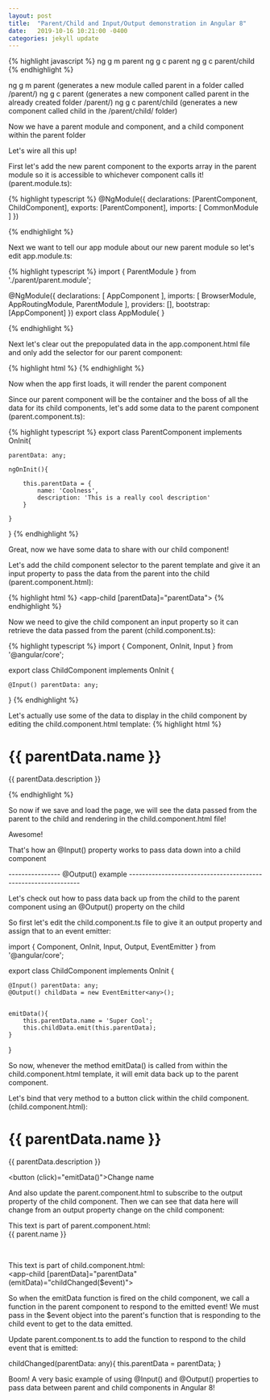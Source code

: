 ```yaml
---
layout: post
title:  "Parent/Child and Input/Output demonstration in Angular 8"
date:   2019-10-16 10:21:00 -0400
categories: jekyll update
---
```


{% highlight javascript %}
ng g m parent
ng g c parent
ng g c parent/child
{% endhighlight %}

ng g m parent (generates a new module called parent in a folder called /parent/)
ng g c parent (generates a new component called parent in the already created folder /parent/)
ng g c parent/child (generates a new component called child in the /parent/child/ folder)


Now we have a parent module and component, and a child component within the parent folder


Let's wire all this up!


First let's add the new parent component to the exports array in the parent module so it is accessible to whichever component calls it! (parent.module.ts):

{% highlight typescript %}
@NgModule({
	declarations: [ParentComponent, ChildComponent],
	exports: [ParentComponent],
	imports: [
		CommonModule
	]
})

{% endhighlight %}










Next we want to tell our app module about our new parent module so let's edit app.module.ts:


{% highlight typescript %}
import { ParentModule } from './parent/parent.module';

@NgModule({
	declarations: [
		AppComponent
	],
	imports: [
		BrowserModule,
		AppRoutingModule,
		ParentModule
	],
	providers: [],
	bootstrap: [AppComponent]
})
export class AppModule{ }

{% endhighlight %}











Next let's clear out the prepopulated data in the app.component.html file and only add the selector for our parent component:



{% highlight html %}
<app-parent></app-parent>
{% endhighlight %}









Now when the app first loads, it will render the parent component


Since our parent component will be the container and the boss of all the data for its child components, let's add some data to the parent component (parent.component.ts):

{% highlight typescript %}
export class ParentComponent implements OnInit{
	
	parentData: any;

	ngOnInit(){

		this.parentData = {
			name: 'Coolness',
			description: 'This is a really cool description'
		}

	}


}
{% endhighlight %}










Great, now we have some data to share with our child component!

Let's add the child component selector to the parent template and give it an input property to pass the data from the parent into the child (parent.component.html):

{% highlight html %}
<app-child [parentData]="parentData"></app-child>
{% endhighlight %}









Now we need to give the child component an input property so it can retrieve the data passed from the parent (child.component.ts):

{% highlight typescript %}
import { Component, OnInit, Input } from '@angular/core';

export class ChildComponent implements OnInit {
	
	@Input() parentData: any;

}
{% endhighlight %}





Let's actually use some of the data to display in the child component by editing the child.component.html template:
{% highlight html %}
<h1>{{ parentData.name }}</h1>
<p>{{ parentData.description }}</p>
{% endhighlight %}





So now if we save and load the page, we will see the data passed from the parent to the child and rendering in the child.component.html file!


Awesome!

That's how an @Input() property works to pass data down into a child component














---------------- @Output() example ---------------------------------------------------------------



Let's check out how to pass data back up from the child to the parent component using an @Output() property on the child


So first let's edit the child.component.ts file to give it an output property and assign that to an event emitter:



import { Component, OnInit, Input, Output, EventEmitter } from '@angular/core';

export class ChildComponent implements OnInit {
	
	@Input() parentData: any;
	@Output() childData = new EventEmitter<any>();


	emitData(){
		this.parentData.name = 'Super Cool';
		this.childData.emit(this.parentData);
	}



}



So now, whenever the method emitData() is called from within the child.component.html template, it will emit data back up to the parent component.










Let's bind that very method to a button click within the child component. (child.component.html):

<h1>{{ parentData.name }}</h1>
<p>{{ parentData.description }}</p>

<button (click)="emitData()">Change name</button>









And also update the parent.component.html to subscribe to the output property of the child component. Then we can see that data here will change from an output property change on the child component:

This text is part of parent.component.html: <br>
{{ parent.name }}

<br>

This text is part of child.component.html: <br>
<app-child [parentData]="parentData" (emitData)="childChanged($event)"></app-child>

So when the emitData function is fired on the child component, we call a function in the parent component to respond to the emitted event! We must pass in the $event object into the parent's function that is responding to the child event to get to the data emitted.







Update parent.component.ts to add the function to respond to the child event that is emitted:

childChanged(parentData: any){
	this.parentData = parentData;
}


Boom! A very basic example of using @Input() and @Output() properties to pass data between parent and child components in Angular 8!


